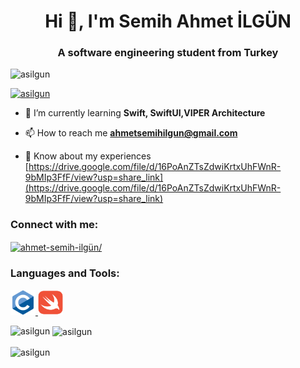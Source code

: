 <h1 align="center">Hi 👋, I'm Semih Ahmet İLGÜN</h1>
<h3 align="center">A software engineering student from Turkey</h3>

<p align="left"> <img src="https://komarev.com/ghpvc/?username=asilgun&label=Profile%20views&color=0e75b6&style=flat" alt="asilgun" /> </p>

<p align="left"> <a href="https://github.com/ryo-ma/github-profile-trophy"><img src="https://github-profile-trophy.vercel.app/?username=asilgun" alt="asilgun" /></a> </p>

- 🌱 I’m currently learning **Swift, SwiftUI,VIPER Architecture**

- 📫 How to reach me **ahmetsemihilgun@gmail.com**

- 📄 Know about my experiences [https://drive.google.com/file/d/16PoAnZTsZdwiKrtxUhFWnR-9bMIp3FfF/view?usp=share_link](https://drive.google.com/file/d/16PoAnZTsZdwiKrtxUhFWnR-9bMIp3FfF/view?usp=share_link)

<h3 align="left">Connect with me:</h3>
<p align="left">
<a href="https://linkedin.com/in/ahmet-semih-ilgün/" target="blank"><img align="center" src="https://raw.githubusercontent.com/rahuldkjain/github-profile-readme-generator/master/src/images/icons/Social/linked-in-alt.svg" alt="ahmet-semih-ilgün/" height="30" width="40" /></a>
</p>

<h3 align="left">Languages and Tools:</h3>
<p align="left"> <a href="https://www.cprogramming.com/" target="_blank" rel="noreferrer"> <img src="https://raw.githubusercontent.com/devicons/devicon/master/icons/c/c-original.svg" alt="c" width="40" height="40"/> </a> <a href="https://developer.apple.com/swift/" target="_blank" rel="noreferrer"> <img src="https://raw.githubusercontent.com/devicons/devicon/master/icons/swift/swift-original.svg" alt="swift" width="40" height="40"/> </a> </p>

<p><img align="left" src="https://github-readme-stats.vercel.app/api/top-langs?username=asilgun&show_icons=true&locale=en&layout=compact" alt="asilgun" /></p>

<p>&nbsp;<img align="center" src="https://github-readme-stats.vercel.app/api?username=asilgun&show_icons=true&locale=en" alt="asilgun" /></p>

<p><img align="center" src="https://github-readme-streak-stats.herokuapp.com/?user=asilgun&" alt="asilgun" /></p>
